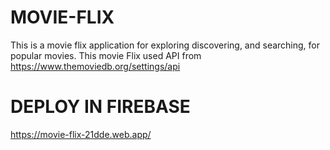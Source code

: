 # MOVIE-FLIX
This is a movie flix application for exploring discovering, and searching, for popular movies.
This movie Flix used API from   https://www.themoviedb.org/settings/api

# DEPLOY IN FIREBASE
https://movie-flix-21dde.web.app/

